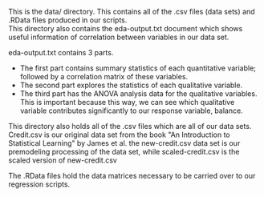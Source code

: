 This is the data/ directory.  This contains all of the .csv files (data sets) and .RData files produced in our scripts.  
This directory also contains the eda-output.txt document which shows useful information of correlation between variables in our data set.

eda-output.txt contains 3 parts.
- The first part contains summary statistics of each quantitative variable; followed by a correlation matrix of these variables.
- The second part explores the statistics of each qualitative variable.
- The third part has the ANOVA analysis data for the qualitative variables.  This is important because this way, we can see which qualitative variable contributes significantly to our response variable, balance.

This directory also holds all of the .csv files which are all of our data sets.
Credit.csv is our original data set from the book "An Introduction to Statistical Learning" by James et al.
the new-credit.csv data set is our premodeling processing of the data set, while scaled-credit.csv is the scaled version of new-credit.csv

The .RData files hold the data matrices necessary to be carried over to our regression scripts.
